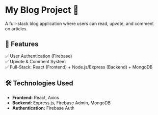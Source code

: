 # My Blog Project 📝

A full-stack blog application where users can read, upvote, and comment on articles.

## 🚀 Features

✅ User Authentication (Firebase)  
✅ Upvote & Comment System  
✅ Full-Stack: React (Frontend) + Node.js/Express (Backend) + MongoDB

## 🛠 Technologies Used

- **Frontend:** React, Axios
- **Backend:** Express.js, Firebase Admin, MongoDB
- **Authentication:** Firebase Auth
